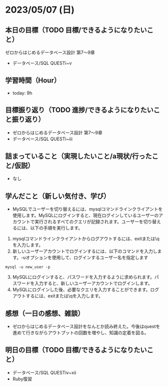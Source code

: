 # 2023/05/07 (日)

## 本日の目標（TODO 目標/できるようになりたいこと）

 ゼロからはじめるデータベース設計 第7〜9章
- データベース/SQL QUESTⅰ~ⅴ

## 学習時間（Hour）

- today: 9h

## 目標振り返り（TODO 進捗/できるようになりたいこと振り返り）

- ゼロからはじめるデータベース設計 第7〜9章
- データベース/SQL QUESTⅰ~ⅲ

## 詰まっていること（実現したいこと/a現状/行ったこと/仮説）

- なし

## 学んだこと（新しい気付き、学び）

- MySQLでユーザーを切り替えるには、mysqlコマンドラインクライアントを使用します。MySQLにログインすると、現在ログインしているユーザーのアカウントで実行されるすべてのクエリが記録されます。ユーザーを切り替えるには、以下の手順を実行します。
1. mysqlコマンドラインクライアントからログアウトするには、exitまたは\qを入力します。
2. 新しいユーザーアカウントでログインするには、以下のコマンドを入力します。-uオプションを使用して、ログインするユーザー名を指定します
```
mysql -u new_user -p
```
3. MySQLにログインすると、パスワードを入力するように求められます。パスワードを入力すると、新しいユーザーアカウントでログインします。
4. MySQLにログインした後、必要なクエリを入力することができます。ログアウトするには、exitまたは\qを入力します。

## 感想（一日の感想、雑談）

- ゼロからはじめるデータベース設計をなんとか読み終えた。今後はquestを進めて行きながらアウトプットの回数を増やし、知識の定着を図る。

## 明日の目標（TODO 目標/できるようになりたいこと）

- データベース/SQL QUESTⅳ~ⅻ
- Ruby復習
